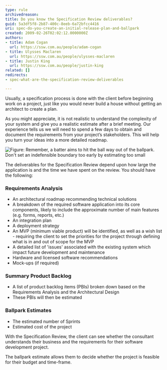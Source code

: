 ```yaml
---
type: rule
archivedreason: 
title: Do you know the Specification Review deliverables?
guid: 5a3df5f8-2b87-400c-8eeb-6a72bfcc4416
uri: spec-do-you-create-an-initial-release-plan-and-ballpark
created: 2009-02-26T02:02:12.0000000Z
authors:
- title: Adam Cogan
  url: https://ssw.com.au/people/adam-cogan
- title: Ulysses Maclaren
  url: https://ssw.com.au/people/ulysses-maclaren
- title: Justin King
  url: https://ssw.com.au/people/justin-king
related: []
redirects:
- spec-what-are-the-specification-review-deliverables

---
```


Usually, a specification process is done with the client before beginning work on a project, just like you would never build a house without getting an architect to create a plan.
 
As you might appreciate, it is not realistic to understand the complexity of your system and give you a realistic estimate after a brief meeting. Our experience tells us we will need to spend a few days to obtain and document the requirements from your project’s stakeholders. This will help you turn your ideas into a more detailed roadmap. 

<!--endintro-->

![Figure: Remember, a batter aims to hit the ball way out of the ballpark. Don't set an indefensible boundary too early by estimating too small](ProjectManagement\_BallPark\_Catch.jpg)  

The deliverables for the Specification Review depend upon how large the application is and the time we have spent on the review. You should have the following:

### Requirements Analysis

* An architectural roadmap recommending technical solutions
* A breakdown of the required software application into its core components, likely to include the approximate number of main features (e.g. forms, reports, etc.)
* An integration plan
* A deployment strategy
* An MVP (minimum viable product) will be identified, as well as a wish list - requiring the client to set the priorities for the project through defining what is in and out of scope for the MVP
* A detailed list of 'issues' associated with the existing system which impact future development and maintenance
* Hardware and licensed software recommendations
* Mock-ups (if required)

### Summary Product Backlog

* A list of product backlog items (PBIs) broken down based on the Requirements Analysis and the Architectural Design
* These PBIs will then be estimated

### Ballpark Estimates

* The estimated number of Sprints
* Estimated cost of the project

With the Specification Review, the client can see whether the consultant understands their business and the requirements for their software development project.

The ballpark estimate allows them to decide whether the project is feasible for their budget and time-frame.

